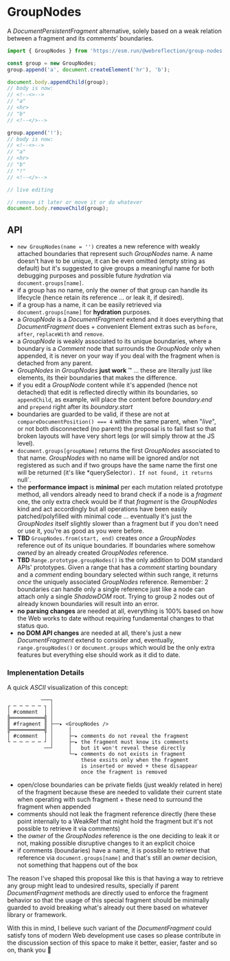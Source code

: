 # GroupNodes

A *DocumentPersistentFragment* alternative, solely based on a weak relation between a fragment and its *comments*' boundaries.

```js
import { GroupNodes } from 'https://esm.run/@webreflection/group-nodes';

const group = new GroupNodes;
group.append('a', document.createElement('hr'), 'b');

document.body.appendChild(group);
// body is now:
// <!--<>-->
// "a"
// <hr>
// "b"
// <!--</>-->

group.append('!');
// body is now:
// <!--<>-->
// "a"
// <hr>
// "b"
// "!"
// <!--</>-->

// live editing

// remove it later or move it or do whatever
document.body.removeChild(group);
```

## API

  * `new GroupNodes(name = '')` creates a new reference with weakly attached boundaries that represent such *GroupNodes* name. A name doesn't have to be unique, it can be even omitted (empty string as default) but it's suggested to give groups a meaningful name for both debugging purposes and possible future *hydration* via `document.groups[name]`.
  * if a group has no name, only the owner of that group can handle its lifecycle (hence retain its reference ... or leak it, if desired).
  * if a group has a name, it can be easily retrieved via `document.groups[name]` for **hydration** purposes.
  * a *GroupNode* is a *DocumentFragment* extend and it does everything that *DocumentFragment* does + convenient Element extras such as `before`, `after`, `replaceWith` and `remove`.
  * a *GroupNode* is weakly associated to its unique boundaries, where a boundary is a *Comment* node that surrounds the *GroupNode* only when appended, it is never on your way if you deal with the fragment when is detached from any parent.
  * *GroupNodes* in *GroupNodes* **just work** :tm: ... these are literally just like elements, its their boundaries that makes the difference.
  * if you edit a *GroupNode* content while it's appended (hence not detached) that edit is reflected directly within its boundaries, so `appendChild`, as example, will place the content before *boundary.end* and `prepend` right after its *boundary.start*
  * boundaries are guarded to be valid, if these are not at `compareDocumentPosition() === 4` within the same parent, when "*live*", or not both disconnected (no parent) the proposal is to fail fast so that broken layouts will have very short legs (or will simply throw at the JS level).
  * `document.groups[groupName]` returns the first *GroupNodes* associated to that name. *GroupNodes* with no name will be ignored and/or not registered as such and if two groups have the same name the first one will be returned (it's like *querySelector`). If not found, it returns `null`.
  * the **performance impact** is **minimal** per each mutation related prototype method, all vendors already need to brand check if a node is a *fragment* one, the only extra check would be if that *fragment* is the *GroupNodes* kind and act accordingly but all operations have been easily patched/polyfilled with minimal code ... eventually it's just the *GroupNodes* itself slightly slower than a fragment but if you don't need or use it, you're as good as you were before.
  * **TBD** `GroupNodes.from(start, end)` creates *once* a *GroupNodes* reference out of its unique boundaries. If boundaries where somehow *owned* by an already created *GroupNodes* reference.
  * **TBD** `Range.prototype.groupNodes()` is the only addition to DOM standard APIs' prototypes. Given a range that has a *comment* starting boundary and a *comment* ending boundary selected within such range, it returns *once* the uniquely associated *GroupNodes* reference. Remember: 2 boundaries can handle only a single reference just like a node can attach only a single *ShadowDOM* root. Trying to group 2 nodes out of already known boundaries will result into an error.
  * **no parsing changes** are needed at all, everything is 100% based on how the Web works to date without requiring fundamental changes to that status quo.
  * **no DOM API changes** are needed at all, there's just a new *DocumentFragment* extend to consider and, eventually, `range.groupNodes()` or `document.groups` which would be the only extra features but everything else should work as it did to date.

### Implenentation Details

A quick *ASCII* visualization of this concept:

```
           ───┐
┌ ─ ─ ─ ─ ─ ┐ │
│ #comment  │ │
╠═══════════╣ │
║ #fragment ║ ├──▸ <GroupNodes />
╠═══════════╣ │     │
│ #comment  │ │     ├─▸ comments do not reveal the fragment
└ ─ ─ ─ ─ ─ ┘ │     ├─▸ the fragment must know its comments
            ──┘     │   but it won't reveal these directly
                    └─▸ comments do not exists in fragment
                        these exsits only when the fragment
                        is inserted or moved + these disappear
                        once the fragment is removed
```

  * open/close boundaries can be private fields (just weakly related in here) of the fragment because these are needed to validate their current state when operating with such fragment + these need to surround the fragment when appended
  * comments should not leak the fragment reference directly (here these point internally to a WeakRef that might hold the fragment but it's not possible to retrieve it via comments)
  * the *owner* of the *GroupNodes* reference is the one deciding to leak it or not, making possible disruptive changes to it an explicit choice
  * if comments (boundaries) have a name, it is possible to retrieve that reference via `document.groups[name]` and that's still an *owner* decision, not something that happens out of the box

The reason I've shaped this proposal like this is that having a way to retrieve any group might lead to undesired results, specially if parent *DocumentFragment* methods are directly used to enforce the fragment behavior so that the usage of this special fragment should be minimally guarded to avoid breaking what's already out there based on whatever library or framework.

With this in mind, I believe such variant of the *DocumentFragment* could satisfy tons of modern Web development use cases so please contribute in the discussion section of this space to make it better, easier, faster and so on, thank you 👋